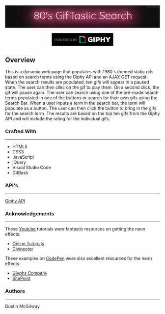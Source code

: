 <p align="center">
  <img src = assets/images/80s_banner.jpg/>
</p>
<p align="center">
  <img src = assets/images/PoweredBy_200_Horizontal_Light-Backgrounds_With_Logo.gif/>
</p>

## Overview
This is a dynamic web page that populates with 1980's themed static gifs based on search terms using the Giphy API and an AJAX GET request. When the search results are populated, ten gifs will appear in a paused state. The user can then clikc on the gif to play them. On a second click, the gif will pause again. 
The user can search using one of the pre-made search terms populated in one of the buttons or search for their own gifs using the Search Bar. When a user inputs a term in the search bar, the term will populate as a button. The user can then click the button to bring in the gifs for the search term. The results are based on the top ten gifs from the Giphy API and will include the rating for the individual gifs.

### Crafted With
---
* HTML5
* CSS3
* JavaScript
* jQuery
* Visual Studio Code
* GitBash

### API's
---
[Giphy API](https://developers.giphy.com/)

### Acknowledgements
---
These [Youtube](https://www.youtube.com/) tutorials were fantastic resources on getting the neon effects:
* [Online Tutorials](https://youtu.be/0ltdZ8CrqG8)
* [Divinector](https://youtu.be/zMIaUOikA5E)

These examples on [CodePen](https://codepen.io/) were also excellent resources for the neon effects:
* [Glyphs Company](https://codepen.io/glyphs/pen/WjLrNN)
* [SitePoint](https://codepen.io/SitePoint/pen/Yyarzd)

### Authors
---
Dustin McGilvray


